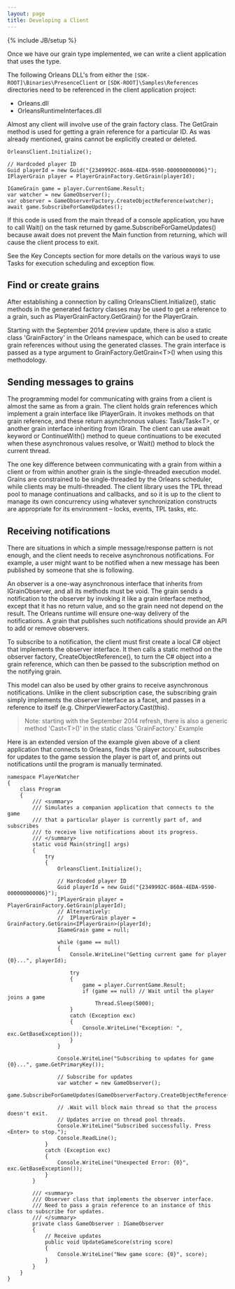 ```yaml
---
layout: page
title: Developing a Client
---
```

{% include JB/setup %}

Once we have our grain type implemented, we can write a client application that uses the type. 

The following Orleans DLL's from either the `[SDK-ROOT]\Binaries\PresenceClient` or `[SDK-ROOT]\Samples\References` directories need to be referenced in the client application project:

* Orleans.dll 
* OrleansRuntimeInterfaces.dll 

 Almost any client will involve use of the grain factory class. The GetGrain method is used for getting a grain reference for a particular ID. As was already mentioned, grains cannot be explicitly created or deleted.

    OrleansClient.Initialize(); 
  
    // Hardcoded player ID 
    Guid playerId = new Guid("{2349992C-860A-4EDA-9590-000000000006}"); 
    IPlayerGrain player = PlayerGrainFactory.GetGrain(playerId); 
  
    IGameGrain game = player.CurrentGame.Result; 
    var watcher = new GameObserver(); 
    var observer = GameObserverFactory.CreateObjectReference(watcher); 
    await game.SubscribeForGameUpdates(); 


If this code is used from the main thread of a console application, you have to call Wait() on the task returned by game.SubscribeForGameUpdates() because await does not prevent the Main function from returning, which will cause the client process to exit.

See the Key Concepts section for more details on the various ways to use Tasks for execution scheduling and exception flow.

## Find or create grains

After establishing a connection by calling OrleansClient.Initialize(), static methods in the generated factory classes may be used to get a reference to a grain, such as PlayerGrainFactory.GetGrain() for the PlayerGrain.

Starting with the September 2014 preview update, there is also a static class 'GrainFactory' in the Orleans namespace, which can be used to create grain references without using the generated classes. The grain interface is passed as a type argument to GrainFactory.GetGrain&lt;T&gt;() when using this methodology.

## Sending messages to grains

The programming model for communicating with grains from a client is almost the same as from a grain. The client holds grain references which implement a grain interface like IPlayerGrain. It invokes methods on that grain reference, and these return asynchronous values: Task/Task&lt;T&gt;, or another grain interface inheriting from IGrain. The client can use await keyword or ContinueWith() method to queue continuations to be executed when these asynchronous values resolve, or Wait() method to block the current thread. 

The one key difference between communicating with a grain from within a client or from within another grain is the single-threaded execution model. Grains are constrained to be single-threaded by the Orleans scheduler, while clients may be multi-threaded. The client library uses the TPL thread pool to manage continuations and callbacks, and so it is up to the client to manage its own concurrency using whatever synchronization constructs are appropriate for its environment – locks, events, TPL tasks, etc.

## Receiving notifications

There are situations in which a simple message/response pattern is not enough, and the client needs to receive asynchronous notifications. For example, a user might want to be notified when a new message has been published by someone that she is following.

An observer is a one-way asynchronous interface that inherits from IGrainObserver, and all its methods must be void. The grain sends a notification to the observer by invoking it like a grain interface method, except that it has no return value, and so the grain need not depend on the result. The Orleans runtime will ensure one-way delivery of the notifications. A grain that publishes such notifications should provide an API to add or remove observers.

To subscribe to a notification, the client must first create a local C# object that implements the observer interface. It then calls a static method on the observer factory, CreateObjectReference(), to turn the C# object into a grain reference, which can then be passed to the subscription method on the notifying grain.

This model can also be used by other grains to receive asynchronous notifications. Unlike in the client subscription case, the subscribing grain simply implements the observer interface as a facet, and passes in a reference to itself (e.g. ChirperViewerFactory.Cast(this).


> Note: starting with the September 2014 refresh, there is also a generic method 'Cast&lt;T&gt;()' in the static class 'GrainFactory.'
Example

Here is an extended version of the example given above of a client application that connects to Orleans, finds the player account, subscribes for updates to the game session the player is part of, and prints out notifications until the program is manually terminated.


    namespace PlayerWatcher 
    { 
        class Program 
        { 
            /// <summary> 
            /// Simulates a companion application that connects to the game 
            /// that a particular player is currently part of, and subscribes 
            /// to receive live notifications about its progress. 
            /// </summary> 
            static void Main(string[] args) 
            { 
                try 
                { 
                    OrleansClient.Initialize(); 
      
                    // Hardcoded player ID 
                    Guid playerId = new Guid("{2349992C-860A-4EDA-9590-000000000006}"); 
                    IPlayerGrain player = PlayerGrainFactory.GetGrain(playerId);
                    // Alternatively: 
                    //  IPlayerGrain player = GrainFactory.GetGrain<IPlayerGrain>(playerId);
                    IGameGrain game = null; 
      
                    while (game == null) 
                    { 
                        Console.WriteLine("Getting current game for player {0}...", playerId); 
      
                        try 
                        { 
                            game = player.CurrentGame.Result; 
                            if (game == null) // Wait until the player joins a game 
                                Thread.Sleep(5000); 
                        } 
                        catch (Exception exc) 
                        { 
                            Console.WriteLine("Exception: ", exc.GetBaseException()); 
                        } 
                    } 
      
                    Console.WriteLine("Subscribing to updates for game {0}...", game.GetPrimaryKey()); 
      
                    // Subscribe for updates 
                    var watcher = new GameObserver(); 
                    game.SubscribeForGameUpdates(GameObserverFactory.CreateObjectReference(watcher)).Wait(); 
      
                    // .Wait will block main thread so that the process doesn't exit. 
                    // Updates arrive on thread pool threads. 
                    Console.WriteLine("Subscribed successfully. Press <Enter> to stop."); 
                    Console.ReadLine(); 
                } 
                catch (Exception exc) 
                { 
                    Console.WriteLine("Unexpected Error: {0}", exc.GetBaseException()); 
                } 
            } 
      
            /// <summary> 
            /// Observer class that implements the observer interface. 
            /// Need to pass a grain reference to an instance of this class to subscribe for updates. 
            /// </summary> 
            private class GameObserver : IGameObserver 
            { 
                // Receive updates 
                public void UpdateGameScore(string score) 
                { 
                    Console.WriteLine("New game score: {0}", score); 
                } 
            } 
        } 
    } 
